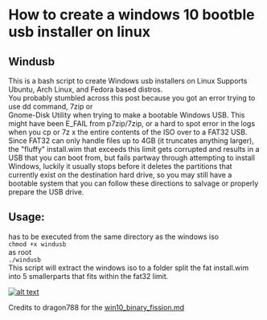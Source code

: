 # How to create a windows 10 bootble usb installer on linux

## Windusb
This is a bash script to create Windows usb installers on Linux
Supports Ubuntu, Arch Linux, and Fedora based distros.  
You probably stumbled across this post because you got an error trying to use dd command, 7zip or    
Gnome-Disk Utility when trying to make a bootable Windows USB. This might have been E_FAIL from p7zip/7zip, or a hard to spot error in the logs when you cp or 7z x the entire contents of the ISO over to a FAT32 USB. Since FAT32 can only handle files up to 4GB (it truncates anything larger), the "fluffy" install.wim that exceeds this limit gets corrupted and results in a USB that you can boot from, but fails partway through attempting to install Windows, luckily it usually stops before it deletes the partitions that currently exist on the destination hard drive, so you may still have a bootable system that you can follow these directions to salvage or properly prepare the USB drive.
## Usage:
has to be executed from the same directory as the windows iso  
``chmod +x windusb``  
as root  
``./windusb``  
This script will extract the windows iso to a folder split the fat install.wim into 5 smallerparts that fits within the fat32   limit.

[![alt text](https://raw.githubusercontent.com/Broly1/Windusb/master/ping1.png)](https://youtu.be./kLKc8EJ5Qfc "Click here")  



Credits to dragon788 for the  <a href="https://gist.github.com/dragon788/26921410d8de054366188c5c5435ae01" target="_top">win10_binary_fission.md</a>

